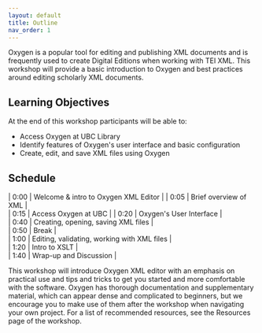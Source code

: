 ```yaml
---
layout: default
title: Outline
nav_order: 1
---
```


Oxygen is a popular tool for editing and publishing XML documents and is frequently used to create Digital Editions when working with TEI XML. This workshop will provide a basic introduction to Oxygen and best practices around editing scholarly XML documents.

## Learning Objectives

At the end of this workshop participants will be able to:

-	Access Oxygen at UBC Library
-	Identify features of Oxygen's user interface and basic configuration
-	Create, edit, and save XML files using Oxygen

## Schedule

| 0:00 | Welcome & intro to Oxygen XML Editor |
| 0:05 | Brief overview of XML |  
| 0:15 | Access Oxygen at UBC |
| 0:20 | Oxygen's User Interface |   
| 0:40 | Creating, opening, saving XML files |   
| 0:50 | Break |   
| 1:00 | Editing, validating, working with XML files |   
| 1:20 | Intro to XSLT |   
| 1:40 | Wrap-up and Discussion |

This workshop will introduce Oxygen XML editor with an emphasis on practical use and tips and tricks to get you started and more comfortable with the software. Oxygen has thorough documentation and supplementary material, which can appear dense and complicated to beginners, but we encourage you to make use of them after the workshop when navigating your own project. For a list of recommended resources, see the Resources page of the workshop. 
